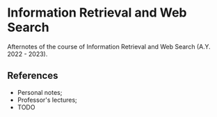 # Information Retrieval and Web Search
Afternotes of the course of Information Retrieval and Web Search (A.Y. 2022 - 2023).
## References
- Personal notes;
- Professor's lectures;
- TODO